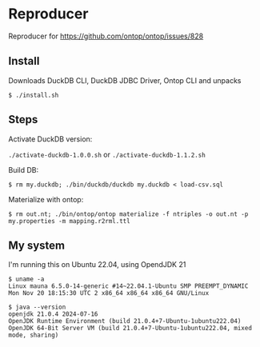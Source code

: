 # Reproducer

Reproducer for https://github.com/ontop/ontop/issues/828

## Install

Downloads DuckDB CLI, DuckDB JDBC Driver, Ontop CLI and unpacks

```
$ ./install.sh
```

## Steps

Activate DuckDB version:

`./activate-duckdb-1.0.0.sh` or `./activate-duckdb-1.1.2.sh`

Build DB:
```
$ rm my.duckdb; ./bin/duckdb/duckdb my.duckdb < load-csv.sql
```

Materialize with ontop:

```
$ rm out.nt; ./bin/ontop/ontop materialize -f ntriples -o out.nt -p my.properties -m mapping.r2rml.ttl
```

## My system

I'm running this on Ubuntu 22.04, using OpendJDK 21

```
$ uname -a
Linux mauna 6.5.0-14-generic #14~22.04.1-Ubuntu SMP PREEMPT_DYNAMIC Mon Nov 20 18:15:30 UTC 2 x86_64 x86_64 x86_64 GNU/Linux

$ java --version
openjdk 21.0.4 2024-07-16
OpenJDK Runtime Environment (build 21.0.4+7-Ubuntu-1ubuntu222.04)
OpenJDK 64-Bit Server VM (build 21.0.4+7-Ubuntu-1ubuntu222.04, mixed mode, sharing)
```